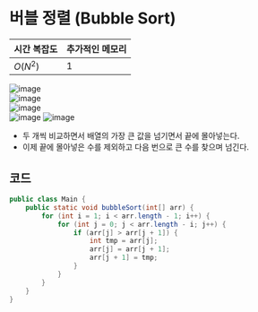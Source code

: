 # 버블 정렬 (Bubble Sort)
|시간 복잡도|추가적인 메모리|
|---|---|
|$O(N^2)$|1|

![image](https://github.com/Goldbar97/Study/assets/100333239/42644f23-0b4b-4ce4-8305-7cdd5b7d7daf)		
![image](https://github.com/Goldbar97/Study/assets/100333239/791761b0-b09d-48aa-b6d0-523ae6f41038)	
![image](https://github.com/Goldbar97/Study/assets/100333239/af5e1906-a5c8-4627-98e5-d1f040041fa7)				
![image](https://github.com/Goldbar97/Study/assets/100333239/9ff8fe86-3288-4fc3-80bd-7f27fc03f573)
![image](https://github.com/Goldbar97/Study/assets/100333239/d957281f-e61c-41d8-ab7b-2d1f466e2a2a)

- 두 개씩 비교하면서 배열의 가장 큰 값을 넘기면서 끝에 몰아넣는다.
- 이제 끝에 몰아넣은 수를 제외하고 다음 번으로 큰 수를 찾으며 넘긴다.

## 코드
```java
public class Main {
    public static void bubbleSort(int[] arr) {
        for (int i = 1; i < arr.length - 1; i++) {
            for (int j = 0; j < arr.length - i; j++) {
                if (arr[j] > arr[j + 1]) {
                    int tmp = arr[j];
                    arr[j] = arr[j + 1];
                    arr[j + 1] = tmp;
                }
            }
        }
    }
}
```
